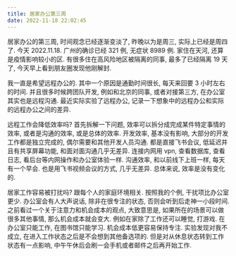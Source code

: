 ```yaml
---
title: 居家办公第三周
date: 2022-11-18 22:02:45
---
```


居家办公的第三周, 时间观念已经逐渐变淡了, 昨晚以为是周三, 实际上已经是周四了. 
今天 2022.11.18. 广州的确诊已经 321 例, 无症状 8989 例.
家住在天河, 还算是疫情影响较小的区. 有很多住在高风险地区被隔离的同事, 最多了已经隔离 19 天了, 今天早上看到朋友圈发现他刚解封.

我一直是希望远程办公的. 其中一个原因是通勤时间很长, 每天来回要 3 小时左右的时间. 并且很多时候跨团队开发, 例如和北京的同事, 或者对接第三方, 在办公室其实也是远程沟通.
最近实际实验了远程办公, 记录一下想象中的远程办公和实际的远程办公之间的差异.

远程工作会降低效率吗?
首先拆解一下问题, 效率可以拆分成完成某件特定事情的效率, 或者是沟通的效率, 或是总体的效率. 
开发效率, 基本没有影响, 大部分的开发工作都是独立完成的, 偶尔需要和其他开发人员沟通. 都是直接飞书会议, 低延迟并且有共享屏幕功能, 和面对面沟通几乎无差异.
连接内网用 vpn, 查看数据库, 查看日志, 看后台等内网操作和办公室体验一样.
沟通效率, 和以前线下上班一样, 每天有一个早会. 也是用飞书视频会议的方式, 几乎无差异.
总体来说, 效率是没有变化的. 

居家工作容易被打扰吗?
跟每个人的家庭环境相关. 按照我的个例, 干扰项比办公室更少. 办公室会有人大声说话, 除非在很专注的状态, 否则会听到后走神一小段时间. 
之前看过一个关于注意力和机会成本的观点, 大致意思是, 如果所在的场景可以做很多其他事情, 那么机会成本就会变大. 例如在家除了工作还可以睡觉, 打游戏. 在办公室只能工作, 在图书馆只能学习.
机会成本低更容易保持专注.
实验发现对我不成立, 在进入工作状态之后是不会想到其他备选项的.
但是对从休息状态转到工作状态有一点影响, 中午午休后会刷一会手机或者邮件之后再开始工作.